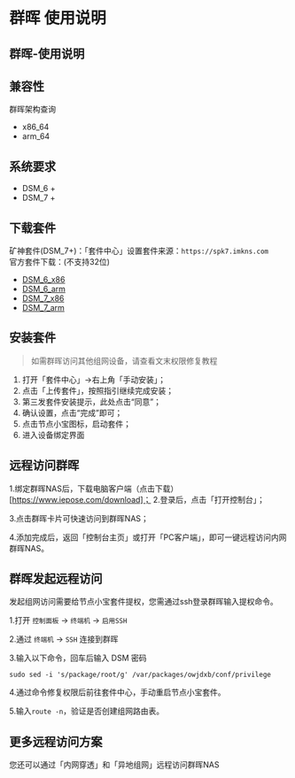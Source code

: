 # 群晖 使用说明

## 群晖-使用说明

## 兼容性

群晖架构查询

* x86\_64
* arm\_64

## 系统要求

* DSM\_6 +
* DSM\_7 +

## 下载套件

矿神套件(DSM\_7+)：「套件中心」设置套件来源：`https://spk7.imkns.com`\
官方套件下载：(不支持32位)

* [DSM\_6\_x86](https://tan.ionewu.com/api/jdxb/download/v2/qh_x86)
* [DSM\_6\_arm](https://tan.ionewu.com/api/jdxb/download/v2/qh_arm)
* [DSM\_7\_x86](https://tan.ionewu.com/api/jdxb/download/v2/qh_dsm7_x86)
* [DSM\_7\_arm](https://tan.ionewu.com/api/jdxb/download/v2/qh_dsm7_arm)

## 安装套件

> 如需群晖访问其他组网设备，请查看文末权限修复教程

1. 打开「套件中心」→右上角「手动安装」；
2. 点击「上传套件」，按照指引继续完成安装；
3. 第三发套件安装提示，此处点击“同意”；
4. 确认设置，点击“完成”即可；
5. 点击节点小宝图标，启动套件；
6. 进入设备绑定界面

## 远程访问群晖

1.绑定群晖NAS后，下载电脑客户端（点击下载）\[https://www.iepose.com/download]； 2.登录后，点击「打开控制台」；

3.点击群晖卡片可快速访问到群晖NAS；

4.添加完成后，返回「控制台主页」或打开「PC客户端」，即可一键远程访问内网群晖NAS。

## 群晖发起远程访问

发起组网访问需要给节点小宝套件提权，您需通过ssh登录群晖输入提权命令。

1.打开 `控制面板` -> `终端机` -> `启用SSH`

2.通过 `终端机` -> `SSH` 连接到群晖

3.输入以下命令，回车后输入 DSM 密码

```shell
sudo sed -i 's/package/root/g' /var/packages/owjdxb/conf/privilege
```

4.通过命令修复权限后前往套件中心，手动重启节点小宝套件。

5.输入`route -n`，验证是否创建组网路由表。

## 更多远程访问方案

您还可以通过「内网穿透」和「异地组网」远程访问群晖NAS

